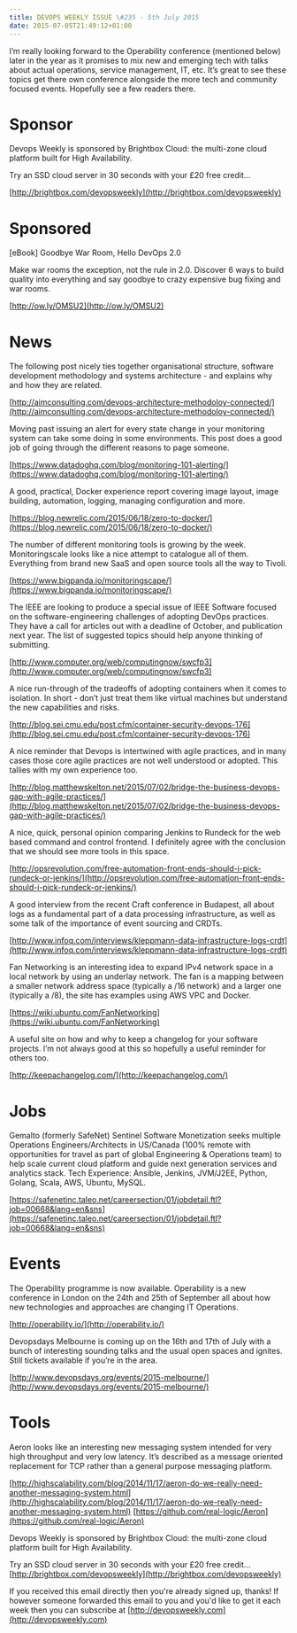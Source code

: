 ```yaml
---
title: DEVOPS WEEKLY ISSUE \#235 - 5th July 2015 
date: 2015-07-05T21:49:12+01:00
---
```


I’m really looking forward to the Operability conference (mentioned below) later in the year as it promises to mix new and emerging tech with talks about actual operations, service management, IT, etc. It’s great to see these topics get there own conference alongside the more tech and community focused events. Hopefully see a few readers there.


Sponsor
======

Devops Weekly is sponsored by Brightbox Cloud: the multi-zone cloud platform built for High Availability.

Try an SSD cloud server in 30 seconds with your £20 free credit…

[http://brightbox.com/devopsweekly](http://brightbox.com/devopsweekly)


Sponsored
========

[eBook] Goodbye War Room, Hello DevOps 2.0

Make war rooms the exception, not the rule in 2.0. Discover 6 ways to build quality into everything and say goodbye to crazy expensive bug fixing and war rooms.

[http://ow.ly/OMSU2](http://ow.ly/OMSU2)


News
====

The following post nicely ties together organisational structure, software development methodology and systems architecture - and explains why and how they are related.

[http://aimconsulting.com/devops-architecture-methodoloy-connected/](http://aimconsulting.com/devops-architecture-methodoloy-connected/)


Moving past issuing an alert for every state change in your monitoring system can take some doing in some environments. This post does a good job of going through the different reasons to page someone.

[https://www.datadoghq.com/blog/monitoring-101-alerting/](https://www.datadoghq.com/blog/monitoring-101-alerting/)


A good, practical, Docker experience report covering image layout, image building, automation, logging, managing configuration and more.

[https://blog.newrelic.com/2015/06/18/zero-to-docker/](https://blog.newrelic.com/2015/06/18/zero-to-docker/)


The number of different monitoring tools is growing by the week. Monitoringscale looks like a nice attempt to catalogue all of them. Everything from brand new SaaS and open source tools all the way to Tivoli.

[https://www.bigpanda.io/monitoringscape/](https://www.bigpanda.io/monitoringscape/)


The IEEE are looking to produce a special issue of IEEE Software focused on the software-engineering challenges of adopting DevOps practices. They have a call for articles out with a deadline of October, and publication next year. The list of suggested topics should help anyone thinking of submitting.

[http://www.computer.org/web/computingnow/swcfp3](http://www.computer.org/web/computingnow/swcfp3)


A nice run-through of the tradeoffs of adopting containers when it comes to isolation. In short - don’t just treat them like virtual machines but understand the new capabilities and risks.

[http://blog.sei.cmu.edu/post.cfm/container-security-devops-176](http://blog.sei.cmu.edu/post.cfm/container-security-devops-176)


A nice reminder that Devops is intertwined with agile practices, and in many cases those core agile practices are not well understood or adopted. This tallies with my own experience too.

[http://blog.matthewskelton.net/2015/07/02/bridge-the-business-devops-gap-with-agile-practices/](http://blog.matthewskelton.net/2015/07/02/bridge-the-business-devops-gap-with-agile-practices/)


A nice, quick, personal opinion comparing Jenkins to Rundeck for the web based command and control frontend. I definitely agree with the conclusion that we should see more tools in this space.

[http://opsrevolution.com/free-automation-front-ends-should-i-pick-rundeck-or-jenkins/](http://opsrevolution.com/free-automation-front-ends-should-i-pick-rundeck-or-jenkins/)


A good interview from the recent Craft conference in Budapest, all about logs as a fundamental part of a data processing infrastructure, as well as some talk of the importance of event sourcing and CRDTs.

[http://www.infoq.com/interviews/kleppmann-data-infrastructure-logs-crdt](http://www.infoq.com/interviews/kleppmann-data-infrastructure-logs-crdt)

Fan Networking is an interesting idea to expand IPv4 network space in a local network by using an underlay network. The fan is a mapping between a smaller network address space (typically a /16 network) and a larger one (typically a /8), the site has examples using AWS VPC and Docker.

[https://wiki.ubuntu.com/FanNetworking](https://wiki.ubuntu.com/FanNetworking)


A useful site on how and why to keep a changelog for your software projects. I’m not always good at this so hopefully a useful reminder for others too.

[http://keepachangelog.com/](http://keepachangelog.com/)


Jobs
====

Gemalto (formerly SafeNet) Sentinel Software Monetization seeks multiple Operations Engineers/Architects in US/Canada (100% remote with opportunities for travel as part of global Engineering & Operations team) to help scale current cloud platform and guide next generation services and analytics stack. Tech Experience: Ansible, Jenkins, JVM/J2EE,  Python, Golang, Scala, AWS, Ubuntu, MySQL.

[https://safenetinc.taleo.net/careersection/01/jobdetail.ftl?job=00668&lang=en&sns](https://safenetinc.taleo.net/careersection/01/jobdetail.ftl?job=00668&lang=en&sns)


Events
======

The Operability programme is now available. Operability is a new conference in London on the 24th and 25th of September all about how new technologies and approaches are changing IT Operations.

[http://operability.io/](http://operability.io/)


Devopsdays Melbourne is coming up on the 16th and 17th of July with a bunch of interesting sounding talks and the usual open spaces and ignites. Still tickets available if you’re in the area.

[http://www.devopsdays.org/events/2015-melbourne/](http://www.devopsdays.org/events/2015-melbourne/)


Tools
=====

Aeron looks like an interesting new messaging system intended for very high throughput and very low latency. It’s described as a message oriented replacement for TCP rather than a general purpose messaging platform.

[http://highscalability.com/blog/2014/11/17/aeron-do-we-really-need-another-messaging-system.html](http://highscalability.com/blog/2014/11/17/aeron-do-we-really-need-another-messaging-system.html)
[https://github.com/real-logic/Aeron](https://github.com/real-logic/Aeron)


Devops Weekly is sponsored by Brightbox Cloud: the multi-zone cloud platform built for High Availability.

Try an SSD cloud server in 30 seconds with your £20 free credit…
[http://brightbox.com/devopsweekly](http://brightbox.com/devopsweekly)


If you received this email directly then you're already signed up, thanks! If however someone forwarded this email to you and you'd like to get it each week then you can subscribe at [http://devopsweekly.com](http://devopsweekly.com)


